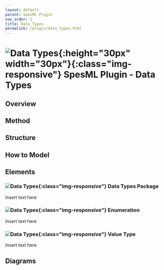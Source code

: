```yaml
---
layout: default
parent: SpesML Plugin
nav_order: 1
title: Data Types
permalink: /plugin/data_types.html
---
```


# ![Data Types](/spesml/plugin/images/data_types/DataTypes.png){:height="30px" width="30px"}{:class="img-responsive"} SpesML Plugin - Data Types

## Overview

## Method

## Structure

## How to Model

## Elements
### ![Data Types](/spesml/plugin/images/data_types/DataTypes.png){:class="img-responsive"} Data Types Package
Insert text here
### ![Data Types](/spesml/plugin/images/data_types/enumeration.png){:class="img-responsive"} Enumeration
Insert text here
### ![Data Types](/spesml/plugin/images/data_types/value_type.png){:class="img-responsive"} Value Type
Insert text here

## Diagrams
